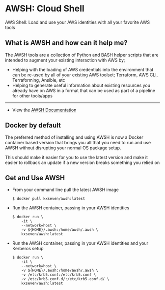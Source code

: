 # AWSH: Cloud Shell

AWS Shell: Load and use your AWS identities with all your favorite AWS tools


## What is AWSH and how can it help me?

The AWSH tools are a collection of Python and BASH helper scripts that are intended to augment your existing interaction with AWS by;

- Helping with the loading of AWS credentials into the environment that can be re-used by all of your existing AWS toolset; Terraform, AWS CLI, Terraforming, Ansible, etc
- Helping to generate useful information about existing resources you already have on AWS in a format that can be used as part of a pipeline for other tools/apps

---

 - View the [AWSH Documentation]

[AWSH Documentation]: http://awsawsh.readthedocs.io/


## Docker by default

The preferred method of installing and using AWSH is now a Docker container based version that brings you all that you need to run and use AWSH without disrupting your normal OS package setup.

This should make it easier for you to use the latest version and make it easier to rollback an update if a new version breaks something you relied on


## Get and Use AWSH

- From your command line pull the latest AWSH image

    ```console
    $ docker pull kxseven/awsh:latest
    ```

- Run the AWSH container, passing in your AWSH identities

    ```console
    $ docker run \
        -it \
        --network=host \
        -v ${HOME}/.awsh:/home/awsh/.awsh \
        kxseven/awsh:latest
    ```

- Run the AWSH container, passing in your AWSH identities and your Kerberos setup

    ```console
    $ docker run \
        -it \
        --network=host \
        -v ${HOME}/.awsh:/home/awsh/.awsh \
        -v /etc/krb5.conf:/etc/krb5.conf \
        -v /etc/krb5.conf.d/:/etc/krb5.conf.d/ \
        kxseven/awsh:latest
    ```

